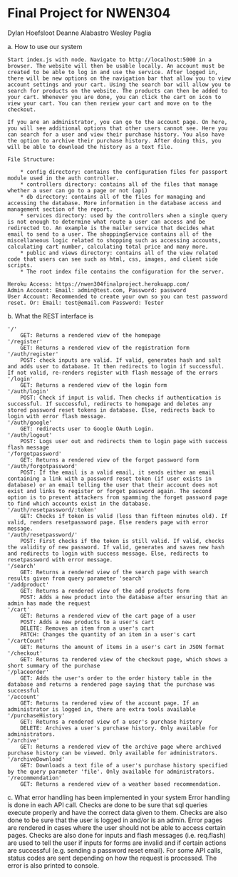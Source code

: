 # Final Project for NWEN304

Dylan Hoefsloot
Deanne Alabastro
Wesley Paglia


a. How to use our system

    Start index.js with node. Navigate to http://localhost:5000 in a browser. The website will then be usable locally. An account must be created to be able to log in and use the service. After logged in, there will be new options on the navigation bar that allow you to view account settings and your cart. Using the search bar will allow you to search for products on the website. The products can then be added to your cart. Whenever you are done, you can click the cart on icon to view your cart. You can then review your cart and move on to the checkout. 

    If you are an administrator, you can go to the account page. On here, you will see additional options that other users cannot see. Here you can search for a user and view their purchase history. You also have the option to archive their purchase history. After doing this, you will be able to download the history as a text file. 

    File Structure:

        * config directory: contains the configuration files for passport module used in the auth controller.
        * controllers directory: contains all of the files that manage whether a user can go to a page or not (api)
        * db directory: contains all of the files for managing and accessing the database. More information in the database access and management section of the report.
        * services directory: used by the controllers when a single query is not enough to determine what route a user can access and be redirected to. An example is the mailer service that decides what email to send to a user. The shoppingService contains all of the miscellaneous logic related to shopping such as accessing accounts, calculating cart number, calculating total price and many more.
        * public and views directory: contains all of the view related code that users can see such as html, css, images, and client side scripts.
        * The root index file contains the configuration for the server.

    Heroku Access: https://nwen304finalproject.herokuapp.com/
    Admin Account: Email: admin@test.com, Password: password
    User Account: Recommended to create your own so you can test password reset. Or: Email: test@email.com Password: Tester

b. What the REST interface is

    '/'
        GET: Returns a rendered view of the homepage
    '/register'
        GET: Returns a rendered view of the registration form
    '/auth/register'
        POST: check inputs are valid. If valid, generates hash and salt and adds user to database. It then redirects to login if successful. If not valid, re-renders register with flash message of the errors
    '/login'
        GET: Returns a rendered view of the login form
    '/auth/login'
        POST: Check if input is valid. Then checks if authentication is successful. If successful, redirects to homepage and deletes any stored password reset tokens in database. Else, redirects back to login with error flash message.
    '/auth/google'
        GET: redirects user to Google OAuth Login.
    '/auth/logout'
        POST: Logs user out and redirects them to login page with success flash message
    '/forgotpassword'
        GET: Returns a rendered view of the forgot password form
    '/auth/forgotpassword'
        POST: If the email is a valid email, it sends either an email containing a link with a password reset token (if user exists in database) or an email telling the user that their account does not exist and links to register or forget password again. The second option is to prevent attackers from spamming the forget password page to find which accounts exist in the database.
    '/auth/resetpassword/:token'
        GET: Checks if token is valid (less than fifteen minutes old). If valid, renders resetpassword page. Else renders page with error message.
    '/auth/resetpassword/'
        POST: First checks if the token is still valid. If valid, checks the validity of new password. If valid, generates and saves new hash and redirects to login with success message. Else, redirects to resetpassword with error message.
    '/search'
        GET: Returns a rendered view of the search page with search results given from query parameter 'search'
    '/addproduct'
        GET: Returns a rendered view of the add products form
        POST: Adds a new product into the database after ensuring that an admin has made the request
    '/cart'
        GET: Returns a rendered view of the cart page of a user
        POST: Adds a new products to a user's cart
        DELETE: Removes an item from a user's cart
        PATCH: Changes the quantity of an item in a user's cart
    '/cartCount'
        GET: Returns the amount of items in a user's cart in JSON format
    '/checkout'
        GET: Returns ta rendered view of the checkout page, which shows a short summary of the purchase
    '/placeorder'
        GET: Adds the user's order to the order history table in the database and returns a rendered page saying that the purchase was successful
    '/account'
        GET: Returns ta rendered view of the account page. If an administrator is logged in, there are extra tools available
    '/purchaseHistory'
        GET: Returns a rendered view of a user's purchase history
        DELETE: Archives a user's purchase history. Only available for administrators. 
    '/archive'
        GET: Returns a rendered view of the archive page where archived purchase history can be viewed. Only available for administrators. 
    '/archiveDownload'
        GET: Downloads a text file of a user's purchase history specified by the query parameter 'file'. Only available for administrators.
    '/recommendation'
        GET: Returns a rendered view of a weather based recommendation. 

c. What error handling has been implemented in your system
    Error handling is done in each API call. Checks are done to be sure that sql queries execute properly and have the correct data given to them. Checks are also done to be sure that the user is logged in and/or is an admin. Error pages are rendered in cases where the user should not be able to access certain pages. Checks are also done for inputs and flash messages (i.e. req.flash) are used to tell the user if inputs for forms are invalid and if certain actions are successful (e.g. sending a password reset email). For some API calls, status codes are sent depending on how the request is processed. The error is also printed to console.